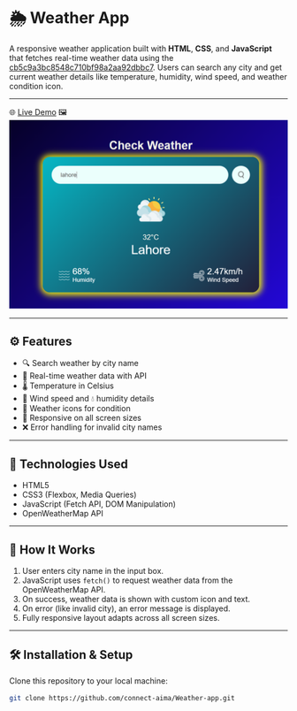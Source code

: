 # 🌦️ Weather App

A responsive weather application built with **HTML**, **CSS**, and **JavaScript** that fetches real-time weather data using the [cb5c9a3bc8548c710bf98a2aa92dbbc7](https://openweathermap.org/api). Users can search any city and get current weather details like temperature, humidity, wind speed, and weather condition icon.

---
🌐 [Live Demo](https://your-vercel-link-here.vercel.app)
🖼️ ![App Screenshot](images/display.png)

---

## ⚙️ Features

- 🔍 Search weather by city name
- 📡 Real-time weather data with API
- 🌡️ Temperature in Celsius
- 💨 Wind speed and 💧 humidity details
- 🌈 Weather icons for condition
- 🔁 Responsive on all screen sizes
- ❌ Error handling for invalid city names

---

## 🚀 Technologies Used

- HTML5
- CSS3 (Flexbox, Media Queries)
- JavaScript (Fetch API, DOM Manipulation)
- OpenWeatherMap API

---

## 🧠 How It Works

1. User enters city name in the input box.
2. JavaScript uses `fetch()` to request weather data from the OpenWeatherMap API.
3. On success, weather data is shown with custom icon and text.
4. On error (like invalid city), an error message is displayed.
5. Fully responsive layout adapts across all screen sizes.

---

## 🛠️ Installation & Setup

Clone this repository to your local machine:
```bash
git clone https://github.com/connect-aima/Weather-app.git
